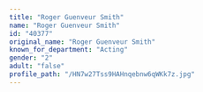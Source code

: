 ```yaml
---
title: "Roger Guenveur Smith"
name: "Roger Guenveur Smith"
id: "40377"
original_name: "Roger Guenveur Smith"
known_for_department: "Acting"
gender: "2"
adult: "false"
profile_path: "/HN7w27Tss9HAHnqebnw6qWKk7z.jpg"
---
```

